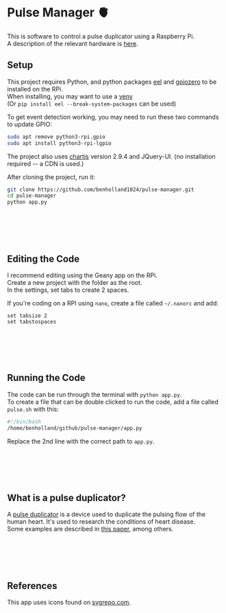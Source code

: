 # Pulse Manager 🫀
This is software to control a pulse duplicator using a Raspberry Pi.  
A description of the relevant hardware is [here](https://github.com/benholland1024/pulse-manager-tutorial).

## Setup 
This project requires Python, and python packages [eel](https://github.com/python-eel/Eel?tab=readme-ov-file#eel) and [gpiozero](https://gpiozero.readthedocs.io/en/stable/installing.html) to be installed on the RPi.  
When installing, you may want to use a [venv](https://stackoverflow.com/questions/75602063/pip-install-r-requirements-txt-is-failing-this-environment-is-externally-mana/75696359#75696359)  
(Or `pip install eel --break-system-packages` can be used)

To get event detection working, you may need to run these two commands to update GPIO:
```bash
sudo apt remove python3-rpi.gpio
sudo apt install python3-rpi-lgpio
```
<!-- Here's why: https://stackoverflow.com/questions/75542224/runtimeerror-failed-to-add-edge-detection-on-raspberrypi -->

The project also uses [chartjs](https://www.chartjs.org/docs/2.9.4) version 2.9.4 and JQuery-UI. (no installation required -- a CDN is used.)  

After cloning the project, run it:
```bash
git clone https://github.com/benholland1024/pulse-manager.git
cd pulse-manager
python app.py
```

<br/><br/><br/><br/>

## Editing the Code

I recommend editing using the Geany app on the RPi.  
Create a new project with the folder as the root.  
In the settings, set tabs to create 2 spaces. 

If you're coding on a RPI using `nano`, create a file called `~/.nanorc` and add:
```
set tabsize 2
set tabstospaces
```

<br/><br/><br/><br/>

## Running the Code

The code can be run through the terminal with `python app.py`.  
To create a file that can be double clicked to run the code, add a file called `pulse.sh` with this:  
```bash
#!/bin/bash
/home/benholland/github/pulse-manager/app.py
```
Replace the 2nd line with the correct path to `app.py`. 

<br/><br/><br/><br/>

## What is a pulse duplicator?
A [pulse duplicator](https://en.wikipedia.org/wiki/Pulse_duplicator) is a device used to duplicate the pulsing flow of the human heart. It's used to research the conditions of heart disease.  
Some examples are described in [this paper](https://scholar.sun.ac.za/server/api/core/bitstreams/bccb60ab-9c5d-49c6-a285-ae7c1f789fe6/content), among others.

<br/><br/><br/><br/>

## References
This app uses icons found on [svgrepo.com](https://www.svgrepo.com).
